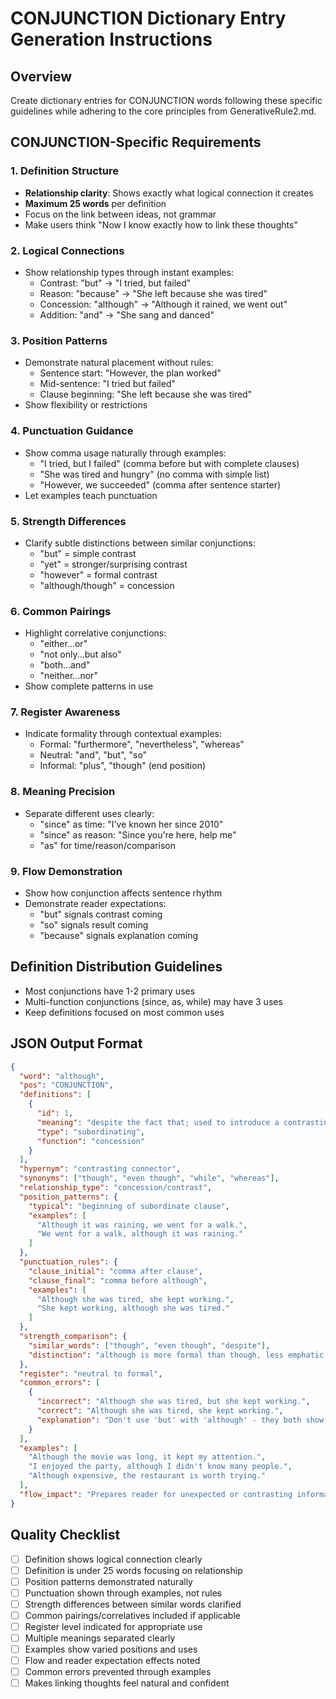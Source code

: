 # CONJUNCTION Dictionary Entry Generation Instructions

## Overview
Create dictionary entries for CONJUNCTION words following these specific guidelines while adhering to the core principles from GenerativeRule2.md.

## CONJUNCTION-Specific Requirements

### 1. Definition Structure
- **Relationship clarity**: Shows exactly what logical connection it creates
- **Maximum 25 words** per definition
- Focus on the link between ideas, not grammar
- Make users think "Now I know exactly how to link these thoughts"

### 2. Logical Connections
- Show relationship types through instant examples:
  - Contrast: "but" → "I tried, but failed"
  - Reason: "because" → "She left because she was tired"
  - Concession: "although" → "Although it rained, we went out"
  - Addition: "and" → "She sang and danced"

### 3. Position Patterns
- Demonstrate natural placement without rules:
  - Sentence start: "However, the plan worked"
  - Mid-sentence: "I tried but failed"
  - Clause beginning: "She left because she was tired"
- Show flexibility or restrictions

### 4. Punctuation Guidance
- Show comma usage naturally through examples:
  - "I tried, but I failed" (comma before but with complete clauses)
  - "She was tired and hungry" (no comma with simple list)
  - "However, we succeeded" (comma after sentence starter)
- Let examples teach punctuation

### 5. Strength Differences
- Clarify subtle distinctions between similar conjunctions:
  - "but" = simple contrast
  - "yet" = stronger/surprising contrast
  - "however" = formal contrast
  - "although/though" = concession

### 6. Common Pairings
- Highlight correlative conjunctions:
  - "either...or"
  - "not only...but also"
  - "both...and"
  - "neither...nor"
- Show complete patterns in use

### 7. Register Awareness
- Indicate formality through contextual examples:
  - Formal: "furthermore", "nevertheless", "whereas"
  - Neutral: "and", "but", "so"
  - Informal: "plus", "though" (end position)

### 8. Meaning Precision
- Separate different uses clearly:
  - "since" as time: "I've known her since 2010"
  - "since" as reason: "Since you're here, help me"
  - "as" for time/reason/comparison

### 9. Flow Demonstration
- Show how conjunction affects sentence rhythm
- Demonstrate reader expectations:
  - "but" signals contrast coming
  - "so" signals result coming
  - "because" signals explanation coming

## Definition Distribution Guidelines
- Most conjunctions have 1-2 primary uses
- Multi-function conjunctions (since, as, while) may have 3 uses
- Keep definitions focused on most common uses

## JSON Output Format
```json
{
  "word": "although",
  "pos": "CONJUNCTION",
  "definitions": [
    {
      "id": 1,
      "meaning": "despite the fact that; used to introduce a contrasting idea",
      "type": "subordinating",
      "function": "concession"
    }
  ],
  "hypernym": "contrasting connector",
  "synonyms": ["though", "even though", "while", "whereas"],
  "relationship_type": "concession/contrast",
  "position_patterns": {
    "typical": "beginning of subordinate clause",
    "examples": [
      "Although it was raining, we went for a walk.",
      "We went for a walk, although it was raining."
    ]
  },
  "punctuation_rules": {
    "clause_initial": "comma after clause",
    "clause_final": "comma before although",
    "examples": [
      "Although she was tired, she kept working.",
      "She kept working, although she was tired."
    ]
  },
  "strength_comparison": {
    "similar_words": ["though", "even though", "despite"],
    "distinction": "although is more formal than though, less emphatic than even though"
  },
  "register": "neutral to formal",
  "common_errors": [
    {
      "incorrect": "Although she was tired, but she kept working.",
      "correct": "Although she was tired, she kept working.",
      "explanation": "Don't use 'but' with 'although' - they both show contrast"
    }
  ],
  "examples": [
    "Although the movie was long, it kept my attention.",
    "I enjoyed the party, although I didn't know many people.",
    "Although expensive, the restaurant is worth trying."
  ],
  "flow_impact": "Prepares reader for unexpected or contrasting information"
}
```

## Quality Checklist
- [ ] Definition shows logical connection clearly
- [ ] Definition is under 25 words focusing on relationship
- [ ] Position patterns demonstrated naturally
- [ ] Punctuation shown through examples, not rules
- [ ] Strength differences between similar words clarified
- [ ] Common pairings/correlatives included if applicable
- [ ] Register level indicated for appropriate use
- [ ] Multiple meanings separated clearly
- [ ] Examples show varied positions and uses
- [ ] Flow and reader expectation effects noted
- [ ] Common errors prevented through examples
- [ ] Makes linking thoughts feel natural and confident
